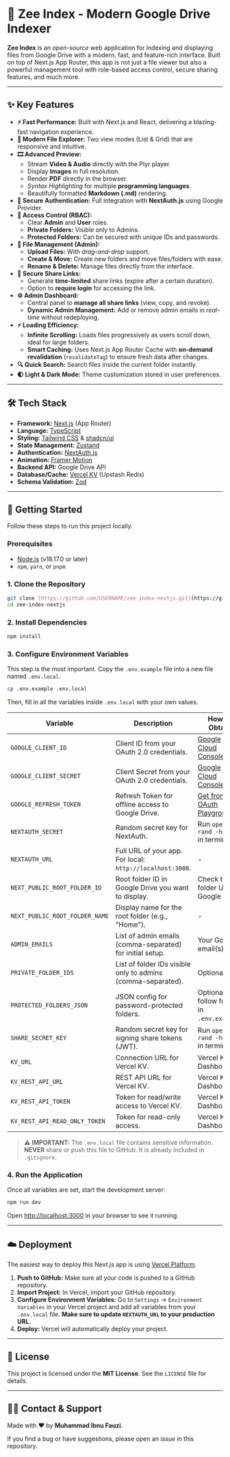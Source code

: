 # 🚀 Zee Index - Modern Google Drive Indexer

**Zee Index** is an *open-source* web application for indexing and displaying files from Google Drive with a modern, fast, and feature-rich interface. Built on top of Next.js App Router, this app is not just a file viewer but also a powerful management tool with role-based access control, secure sharing features, and much more.

---

## ✨ Key Features

- **⚡ Fast Performance:** Built with Next.js and React, delivering a blazing-fast navigation experience.
- **📂 Modern File Explorer:** Two view modes (List & Grid) that are responsive and intuitive.
- **🎞️ Advanced Preview:**
  - Stream **Video & Audio** directly with the Plyr player.
  - Display **Images** in full resolution.
  - Render **PDF** directly in the browser.
  - *Syntax Highlighting* for multiple **programming languages**.
  - Beautifully formatted **Markdown (.md)** rendering.
- **🔐 Secure Authentication:** Full integration with **NextAuth.js** using Google Provider.
- **👑 Access Control (RBAC):**
  - Clear **Admin** and **User** roles.
  - **Private Folders:** Visible only to Admins.
  - **Protected Folders:** Can be secured with unique IDs and passwords.
- **🚀 File Management (Admin):**
  - **Upload Files:** With *drag-and-drop* support.
  - **Create & Move:** Create new folders and move files/folders with ease.
  - **Rename & Delete:** Manage files directly from the interface.
- **🔗 Secure Share Links:**
  - Generate **time-limited** share links (expire after a certain duration).
  - Option to **require login** for accessing the link.
- **⚙️ Admin Dashboard:**
  - Central panel to **manage all share links** (view, copy, and revoke).
  - **Dynamic Admin Management:** Add or remove admin emails in *real-time* without redeploying.
- **⚡ Loading Efficiency:**
  - **Infinite Scrolling:** Loads files progressively as users scroll down, ideal for large folders.
  - **Smart Caching:** Uses Next.js App Router Cache with **on-demand revalidation** (`revalidateTag`) to ensure fresh data after changes.
- **🔍 Quick Search:** Search files inside the current folder instantly.
- **🌓 Light & Dark Mode:** Theme customization stored in user preferences.

---

## 🛠️ Tech Stack

- **Framework:** [Next.js](https://nextjs.org/) (App Router)
- **Language:** [TypeScript](https://www.typescriptlang.org/)
- **Styling:** [Tailwind CSS](https://tailwindcss.com/) & [shadcn/ui](https://ui.shadcn.com/)
- **State Management:** [Zustand](https://zustand-demo.pmnd.rs/)
- **Authentication:** [NextAuth.js](https://next-auth.js.org/)
- **Animation:** [Framer Motion](https://www.framer.com/motion/)
- **Backend API:** Google Drive API
- **Database/Cache:** [Vercel KV](https://vercel.com/storage/kv) (Upstash Redis)
- **Schema Validation:** [Zod](https://zod.dev/)

---

## 🚀 Getting Started

Follow these steps to run this project locally.

### Prerequisites

- [Node.js](https://nodejs.org/en/) (v18.17.0 or later)
- `npm`, `yarn`, or `pnpm`

### 1. Clone the Repository

```bash
git clone [https://github.com/USERNAME/zee-index-nextjs.git](https://github.com/USERNAME/zee-index-nextjs.git)
cd zee-index-nextjs
````

### 2. Install Dependencies

```bash
npm install
```

### 3. Configure Environment Variables

This step is the most important. Copy the `.env.example` file into a new file named `.env.local`.

```bash
cp .env.example .env.local
```

Then, fill in all the variables inside `.env.local` with your own values.

| Variable                       | Description                                                  | How to Obtain                                                               |
| ------------------------------ | ------------------------------------------------------------ | --------------------------------------------------------------------------- |
| `GOOGLE_CLIENT_ID`             | Client ID from your OAuth 2.0 credentials.                   | [Google Cloud Console](https://console.cloud.google.com/apis/credentials)   |
| `GOOGLE_CLIENT_SECRET`         | Client Secret from your OAuth 2.0 credentials.               | [Google Cloud Console](https://console.cloud.google.com/apis/credentials)   |
| `GOOGLE_REFRESH_TOKEN`         | Refresh Token for offline access to Google Drive.            | [Get from OAuth Playground](https://developers.google.com/oauthplayground/) |
| `NEXTAUTH_SECRET`              | Random secret key for NextAuth.                              | Run `openssl rand -hex 32` in terminal.                                     |
| `NEXTAUTH_URL`                 | Full URL of your app. For local: `http://localhost:3000`.    | -                                                                           |
| `NEXT_PUBLIC_ROOT_FOLDER_ID`   | Root folder ID in Google Drive you want to display.          | Check the folder URL in Google Drive.                                       |
| `NEXT_PUBLIC_ROOT_FOLDER_NAME` | Display name for the root folder (e.g., "Home").             | -                                                                           |
| `ADMIN_EMAILS`                 | List of admin emails (comma-separated) for initial setup.    | Your Google email(s).                                                       |
| `PRIVATE_FOLDER_IDS`           | List of folder IDs visible only to admins (comma-separated). | Optional.                                                                   |
| `PROTECTED_FOLDERS_JSON`       | JSON config for password-protected folders.                  | Optional, follow format in `.env.example`.                                  |
| `SHARE_SECRET_KEY`             | Random secret key for signing share tokens (JWT).            | Run `openssl rand -hex 32` in terminal.                                     |
| `KV_URL`                       | Connection URL for Vercel KV.                                | Vercel KV Dashboard.                                                        |
| `KV_REST_API_URL`              | REST API URL for Vercel KV.                                  | Vercel KV Dashboard.                                                        |
| `KV_REST_API_TOKEN`            | Token for read/write access to Vercel KV.                    | Vercel KV Dashboard.                                                        |
| `KV_REST_API_READ_ONLY_TOKEN`  | Token for read-only access.                                  | Vercel KV Dashboard.                                                        |

> **⚠️ IMPORTANT:** The `.env.local` file contains sensitive information. **NEVER** share or push this file to GitHub. It is already included in `.gitignore`.

### 4. Run the Application

Once all variables are set, start the development server:

```bash
npm run dev
```

Open [http://localhost:3000](http://localhost:3000) in your browser to see it running.

---

## ☁️ Deployment

The easiest way to deploy this Next.js app is using [Vercel Platform](https://vercel.com/new).

1. **Push to GitHub:** Make sure all your code is pushed to a GitHub repository.
2. **Import Project:** In Vercel, import your GitHub repository.
3. **Configure Environment Variables:** Go to `Settings` -> `Environment Variables` in your Vercel project and add all variables from your `.env.local` file. **Make sure to update `NEXTAUTH_URL` to your production URL**.
4. **Deploy:** Vercel will automatically deploy your project.

---

## 📜 License

This project is licensed under the **MIT License**. See the `LICENSE` file for details.

---

## 👨‍💻 Contact & Support

Made with ❤️ by **Muhammad Ibnu Fauzi**.

If you find a bug or have suggestions, please open an *issue* in this repository.